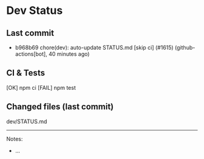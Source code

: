# Dev Status

## Last commit
- b968b69 chore(dev): auto-update STATUS.md [skip ci] (#1615) (github-actions[bot], 40 minutes ago)
## CI & Tests
[OK] npm ci
[FAIL] npm test

## Changed files (last commit)
dev/STATUS.md

---
Notes:
- ...
